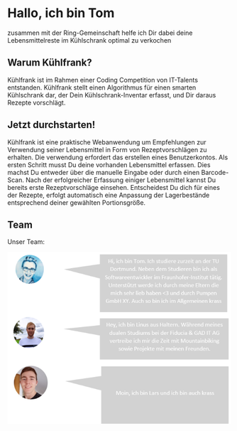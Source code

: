 # Hallo, ich bin Tom 
zusammen mit der Ring-Gemeinschaft helfe ich Dir dabei deine Lebensmittelreste im Kühlschrank optimal zu verkochen

## Warum Kühlfrank? 
Kühlfrank ist im Rahmen einer Coding Competition von IT-Talents entstanden. 
Kühlfrank stellt einen Algorithmus für einen smarten Kühlschrank dar, der Dein Kühlschrank-Inventar erfasst, und Dir daraus Rezepte vorschlägt.

## Jetzt durchstarten! 
Kühlfrank ist eine praktische Webanwendung um Empfehlungen zur Verwendung seiner Lebensmittel in Form von Rezeptvorschlägen zu erhalten. Die verwendung erfordert das erstellen eines Benutzerkontos. Als ersten Schritt musst Du deine vorhanden Lebensmittel erfassen. Dies machst Du entweder über die manuelle Eingabe oder durch einen Barcode-Scan. Nach der erfolgreicher Erfassung einiger Lebensmittel kannst Du bereits erste Rezeptvorschläge einsehen. Entscheidest Du dich für eines der Rezepte, erfolgt automatisch eine Anpassung der Lagerbestände entsprechend deiner gewählten Portionsgröße.

## Team  
Unser Team:

![Alt-Text](https://github.com/kuehlfrank/frontend/blob/lkIcom2000-patch-about/About-Team.PNG)
